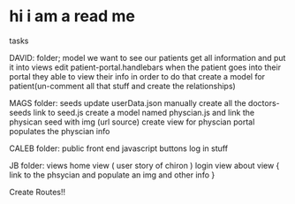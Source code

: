 # hi i am a read me

tasks

DAVID:
folder; model
we want to see our patients
get all information and put it into views
edit patient-portal.handlebars
when the patient goes into their portal they able to view their info
in order to do that
create a model for patient(un-comment all that stuff and create the relationships)

MAGS
folder: seeds
update userData.json
manually create all the doctors-seeds link to seed.js
create a model named physcian.js and link the physican seed
with img (url source)
create view for physcian portal
populates the physcian info

CALEB
folder: public
front end javascript 
buttons
log in stuff


JB
folder: views
home view (
user story of chiron
)
login view
about view {
link to the phsycian and populate an img and other info 
}

Create Routes!!